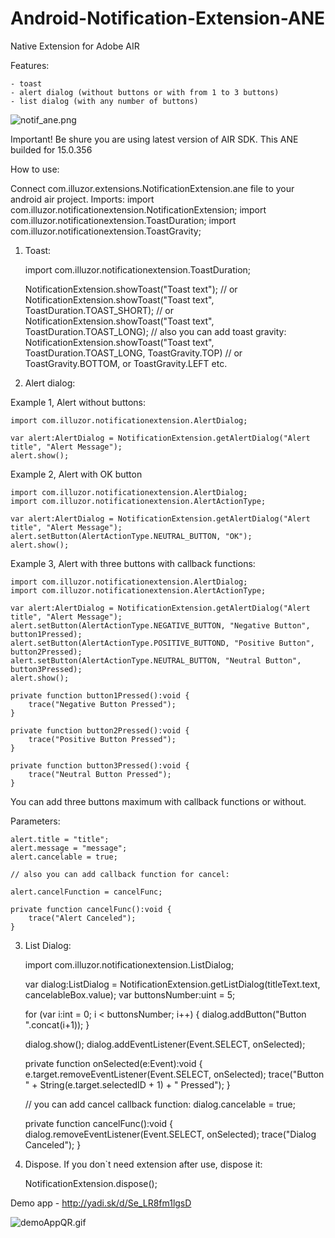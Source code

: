 Android-Notification-Extension-ANE
==================================
Native Extension for Adobe AIR

Features:

	- toast
	- alert dialog (without buttons or with from 1 to 3 buttons)
	- list dialog (with any number of buttons)
	
![notif_ane.png](http://download.illuzor.com/images/github/ane/notif_ane.png)

Important! Be shure you are using latest version of AIR SDK. This ANE builded for 15.0.356
	
How to use:

Connect com.illuzor.extensions.NotificationExtension.ane file to your android air project.
Imports: 
import com.illuzor.notificationextension.NotificationExtension;
import com.illuzor.notificationextension.ToastDuration;
import com.illuzor.notificationextension.ToastGravity;

1) Toast:

	import com.illuzor.notificationextension.ToastDuration;
	
	NotificationExtension.showToast("Toast text");
	// or
	NotificationExtension.showToast("Toast text", ToastDuration.TOAST_SHORT);
	// or
	NotificationExtension.showToast("Toast text", ToastDuration.TOAST_LONG);
	// also you can add toast gravity:
	NotificationExtension.showToast("Toast text", ToastDuration.TOAST_LONG, ToastGravity.TOP) // or ToastGravity.BOTTOM, or ToastGravity.LEFT etc.
	
2) Alert dialog:

Example 1, Alert without buttons:

	import com.illuzor.notificationextension.AlertDialog;
	
	var alert:AlertDialog = NotificationExtension.getAlertDialog("Alert title", "Alert Message");
	alert.show();
	
Example 2, Alert with OK button
	
	import com.illuzor.notificationextension.AlertDialog;
	import com.illuzor.notificationextension.AlertActionType;

	var alert:AlertDialog = NotificationExtension.getAlertDialog("Alert title", "Alert Message");
	alert.setButton(AlertActionType.NEUTRAL_BUTTON, "OK");
	alert.show();
	
Example 3, Alert with three buttons with callback functions:

	import com.illuzor.notificationextension.AlertDialog;
	import com.illuzor.notificationextension.AlertActionType;

	var alert:AlertDialog = NotificationExtension.getAlertDialog("Alert title", "Alert Message");
	alert.setButton(AlertActionType.NEGATIVE_BUTTON, "Negative Button", button1Pressed);
	alert.setButton(AlertActionType.POSITIVE_BUTTOND, "Positive Button", button2Pressed);
	alert.setButton(AlertActionType.NEUTRAL_BUTTON, "Neutral Button", button3Pressed);
	alert.show();
	
	private function button1Pressed():void {
		trace("Negative Button Pressed");
	}
	
	private function button2Pressed():void {
		trace("Positive Button Pressed");
	}
	
	private function button3Pressed():void {
		trace("Neutral Button Pressed");
	}
	
	
You can add three buttons maximum with callback functions or without.

Parameters:

	alert.title = "title";
	alert.message = "message";
	alert.cancelable = true;
	
	// also you can add callback function for cancel:
	
	alert.cancelFunction = cancelFunc;
	
	private function cancelFunc():void {
		trace("Alert Canceled");
	}
	
3) List Dialog:
	
	import com.illuzor.notificationextension.ListDialog;
	
	var dialog:ListDialog = NotificationExtension.getListDialog(titleText.text, cancelableBox.value);
	var buttonsNumber:uint = 5;
	
	for (var i:int = 0; i < buttonsNumber; i++) {
		dialog.addButton("Button ".concat(i+1));
	}
	
	dialog.show();
	dialog.addEventListener(Event.SELECT, onSelected);
	
	private function onSelected(e:Event):void {
		e.target.removeEventListener(Event.SELECT, onSelected);
		trace("Button " + String(e.target.selectedID + 1) + " Pressed");
	}
	
	// you can add cancel callback function:
	dialog.cancelable = true;
	
	private function cancelFunc():void {
		dialog.removeEventListener(Event.SELECT, onSelected);
		trace("Dialog Canceled");
	}

4) Dispose. If you don`t need extension after use, dispose it:

	NotificationExtension.dispose();

Demo app - http://yadi.sk/d/Se_LR8fm1lgsD

![demoAppQR.gif](http://download.illuzor.com/images/github/ane/demoAppQR.gif)